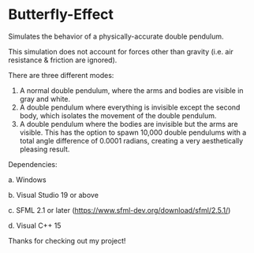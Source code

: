 # Butterfly-Effect

Simulates the behavior of a physically-accurate double pendulum.

This simulation does not account for forces other than gravity
(i.e. air resistance & friction are ignored).

There are three different modes:
  1. A normal double pendulum, where the arms and bodies are
     visible in gray and white.
  2. A double pendulum where everything is invisible except
     the second body, which isolates the movement of the double
     pendulum.
  3. A double pendulum where the bodies are invisible but the
     arms are visible. This has the option to spawn 10,000
     double pendulums with a total angle difference of 0.0001
     radians, creating a very aesthetically pleasing result.
     
Dependencies:

  a. Windows

  b. Visual Studio 19 or above

  c. SFML 2.1 or later (https://www.sfml-dev.org/download/sfml/2.5.1/)

  d. Visual C++ 15
  
  
  Thanks for checking out my project!
